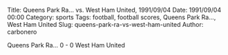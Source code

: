 Title: Queens Park Ra… vs. West Ham United, 1991/09/04
Date: 1991/09/04 00:00
Category: sports
Tags: football, football scores, Queens Park Ra…, West Ham United
Slug: queens-park-ra-vs-west-ham-united
Author: carbonero


Queens Park Ra… 0 - 0 West Ham United
